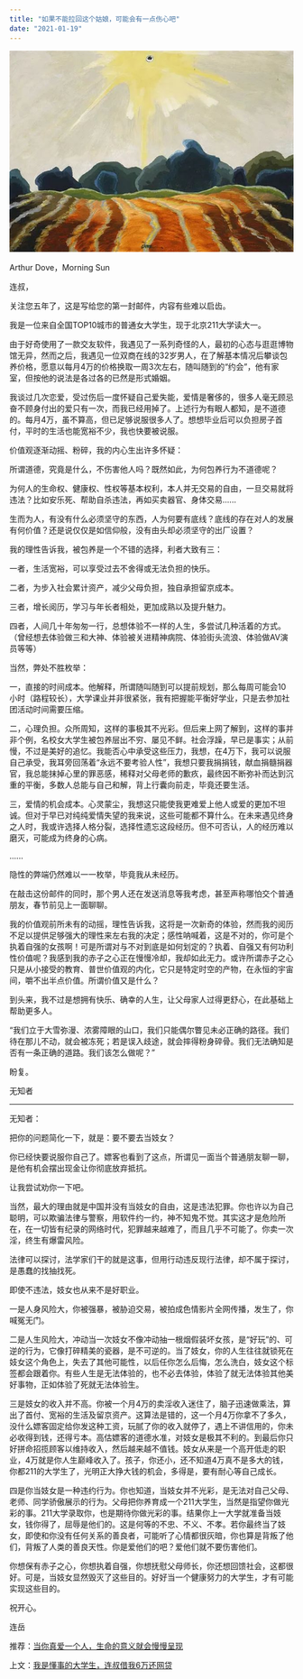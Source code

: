 ```yaml
---
title: "如果不能拉回这个姑娘，可能会有一点伤心吧"
date: "2021-01-19"
---
```


![连岳文章](images/连岳文章picture-20.jpg)

Arthur Dove，Morning Sun

  

连叔，

  

关注您五年了，这是写给您的第一封邮件，内容有些难以启齿。

  

我是一位来自全国TOP10城市的普通女大学生，现于北京211大学读大一。 

  

由于好奇使用了一款交友软件，我遇见了一系列奇怪的人，最初的心态与逛逛博物馆无异，然而之后，我遇见一位双商在线的32岁男人，在了解基本情况后攀谈包养价格，愿意以每月4万的价格换取一周3次左右，随叫随到的“约会”，他有家室，但按他的说法是各过各的已然是形式婚姻。 

  

我谈过几次恋爱，受过伤后一度怀疑自己爱失能，爱情是奢侈的，很多人毫无顾忌奋不顾身付出的爱只有一次，而我已经用掉了。上述行为有眼人都知，是不道德的。每月4万，虽不算高，但已足够说服很多人了。想想毕业后可以负担房子首付，平时的生活也能宽裕不少，我也快要被说服。

  

价值观逐渐动摇、粉碎，我的内心生出许多怀疑：

  

所谓道德，究竟是什么，不伤害他人吗？既然如此，为何包养行为不道德呢？

  

为何人的生命权、健康权、性权等基本权利，本人并无交易的自由，一旦交易就将违法？比如安乐死、帮助自杀违法，再如买卖器官、身体交易......

  

生而为人，有没有什么必须坚守的东西，人为何要有底线？底线的存在对人的发展有何价值？还是说仅仅是如信仰般，没有由头却必须坚守的出厂设置？

  

我的理性告诉我，被包养是一个不错的选择，利者大致有三：

  

一者，生活宽裕，可以享受过去不舍得或无法负担的快乐。

  

二者，为步入社会累计资产，减少父母负担，独自承担留京成本。

  

三者，增长阅历，学习与年长者相处，更加成熟以及提升魅力。

  

四者，人间几十年匆匆一行，总想体验不一样的人生，多尝试几种活着的方式。（曾经想去体验做三和大神、体验被关进精神病院、体验街头流浪、体验做AV演员等等）

  

当然，弊处不胜枚举：

  

一，直接的时间成本。他解释，所谓随叫随到可以提前规划，那么每周可能会10小时（路程较长），大学课业并非很紧张，我有把握能平衡好学业，只是去参加社团活动时间需要压缩。

  

二，心理负担。众所周知，这样的事极其不光彩。但后来上网了解到，这样的事并非个例，名校女大学生被包养层出不穷、屡见不鲜。社会浮躁，早已是事实；从前慢，不过是美好的追忆。我能否心中承受这些压力，我想，在4万下，我可以说服自己承受，我耳旁回荡着“永远不要考验人性”，我想只要我捐捐钱，献血捐髓捐器官，我总能抹掉心里的罪恶感，稀释对父母老师的歉疚，最终因不断弥补而达到沉重的平衡，多数人总能与自己和解，背上行囊向前走，毕竟还要生活。

  

三，爱情的机会成本。心灵蒙尘，我想这只能使我更难爱上他人或爱的更加不坦诚。但对于早已对纯纯爱情失望的我来说，这些可能都不算什么。在未来遇见终身之人时，我或许选择人格分裂，选择性遗忘这段经历。但不可否认，人的经历难以磨灭，可能成为终身的心病。

  

......

  

隐性的弊端仍然难以一一枚举，毕竟我从未经历。

  

在敲击这份邮件的同时，那个男人还在发送消息等我考虑，甚至声称哪怕交个普通朋友，春节前见上一面聊聊。

  

我的价值观前所未有的动摇，理性告诉我，这将是一次新奇的体验，然而我的阅历不足以提供足够强大的理性来左右我的决定；感性呐喊着，这是不对的，你可是个执着自强的女孩啊！可是所谓对与不对到底是如何划定的？执着、自强又有何功利性价值呢？我感到我的赤子之心正在慢慢冷却，我却如此无力。或许所谓赤子之心只是从小接受的教育、普世价值观的内化，它只是特定时空的产物，在永恒的宇宙间，嚼不出半点价值。所谓价值又是什么？

  

到头来，我不过是想拥有快乐、确幸的人生，让父母家人过得更舒心，在此基础上帮助更多人。

  

“我们立于大雪弥漫、浓雾障眼的山口，我们只能偶尔瞥见未必正确的路径。我们待在那儿不动，就会被冻死；若是误入歧途，就会摔得粉身碎骨。我们无法确知是否有一条正确的道路。我们该怎么做呢？”

  

盼复。

  

无知者

  

* * *

  

无知者：

  

把你的问题简化一下，就是：要不要去当妓女？

  

你已经快要说服你自己了。嫖客也看到了这点，所谓见一面当个普通朋友聊一聊，是他有机会摆出现金让你彻底放弃抵抗。

  

让我尝试劝你一下吧。

  

当然，最大的理由就是中国并没有当妓女的自由，这是违法犯罪。你也许以为自己聪明，可以欺骗法律与警察，用软件约一约，神不知鬼不觉。其实这才是危险所在，在一切皆有纪录的网络时代，犯罪越来越难了，而且几乎不可能了。你卖一次淫，终生有爆雷风险。

  

法律可以探讨，法学家们干的就是这事，但用行动违反现行法律，却不属于探讨，是愚蠢的找抽找死。

  

即使不违法，妓女也从来不是好职业。

  

一是人身风险大，你被强暴，被胁迫交易，被拍成色情影片全网传播，发生了，你喊冤无门。

  

二是人生风险大，冲动当一次妓女不像冲动抽一根烟假装坏女孩，是“好玩”的、可逆的行为，它像打碎精美的瓷器，是不可逆的。当了妓女，你的人生往往就锁死在妓女这个角色上，失去了其他可能性，以后任你怎么后悔，怎么洗白，妓女这个标签都会跟着你。有些人生是无法体验的，也不必去体验，体验了就无法体验其他美好事物，正如体验了死就无法体验生。

  

三是妓女的收入并不高。你被一个月4万的卖淫收入迷住了，脑子迅速做乘法，算出了首付、宽裕的生活及留京资产。这算法是错的，这一个月4万你拿不了多久，没什么嫖客固定给你发这种工资，玩腻了你的收入就停了，遇上不讲信用的，你未必收得到钱，还得亏本。高估嫖客的道德水准，对妓女是极其不利的。到最后你只好拼命招揽顾客以维持收入，然后越来越不值钱。妓女从来是一个高开低走的职业，4万就是你人生巅峰收入了。孩子，你还小，还不知道4万真不是多大的钱，你都211的大学生了，光明正大挣大钱的机会，多得是，要有耐心等自己成长。

  

四是你当妓女是一种违约行为。你也知道，当妓女并不光彩，是无法对自己父母、老师、同学骄傲展示的行为。父母把你养育成一个211大学生，当然是指望你做光彩的事。211大学录取你，也是期待你做光彩的事。结果你上一大学就准备当妓女，钱你得了，屈辱是他们的。这是何等的不忠、不义、不孝。若你最终当了妓女，即使和你没有任何关系的善良者，可能听了心情都很灰暗，你也算是背叛了他们，背叛了人类的善良天性。你是爱他们的吧？爱他们就不要伤害他们。

  

你想保有赤子之心，你想执着自强，你想抚慰父母师长，你还想回馈社会，这都很好。可是，当妓女显然毁灭了这些目的。好好当一个健康努力的大学生，才有可能实现这些目的。

  

祝开心。

  

连岳

  

推荐：[当你真爱一个人，生命的意义就会慢慢呈现](http://mp.weixin.qq.com/s?__biz=MjM5NDU0Mjk2MQ==&mid=2651642780&idx=2&sn=ea14ca3f8ceeb84add553bbbfa301f4f&chksm=bd7e5f828a09d694ff0864711df23cf5932657d8719badc60acfa179180dd5f2958f8f6db737&scene=21#wechat_redirect)  

上文：[我是懂事的大学生，连叔借我6万还网贷](http://mp.weixin.qq.com/s?__biz=MjM5NDU0Mjk2MQ==&mid=2651673591&idx=1&sn=1afe8116d7bd9371c9de457d09d4a53f&chksm=bd7fd7e98a085effd1eeb7b6e9425b023b05f14cd555f92f80e27586bf63c93d974463452c10&scene=21#wechat_redirect)
